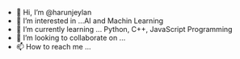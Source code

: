 - 👋 Hi, I’m @harunjeylan
- 👀 I’m interested in ...AI and Machin Learning
- 🌱 I’m currently learning ... Python, C++, JavaScript Programming
- 💞️ I’m looking to collaborate on ...
- 📫 How to reach me ...

<!---
harunjeylan/harunjeylan is a ✨ special ✨ repository because its `README.md` (this file) appears on your GitHub profile.
You can click the Preview link to take a look at your changes.
--->
